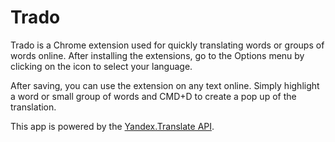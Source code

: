 # Trado

Trado is a Chrome extension used for quickly translating words or groups of words online. After installing the extensions, go to the Options menu by clicking on the icon to select your language.

After saving, you can use the extension on any text online. Simply highlight a word or small group of words and CMD+D to create a pop up of the translation.

This app is powered by the [Yandex.Translate API](https://translate.yandex.com/).
